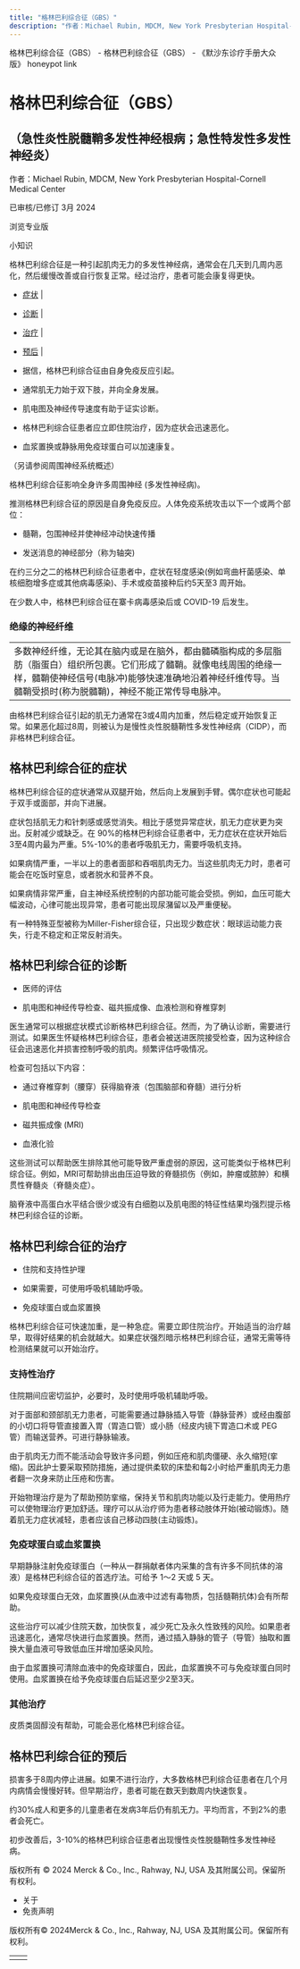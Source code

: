 ```yaml
---
title: "格林巴利综合征（GBS）"
description: "作者：Michael Rubin, MDCM, New York Presbyterian Hospital-Cornell Medical Center"
---
```


﻿格林巴利综合征（GBS） - 格林巴利综合征（GBS） - 《默沙东诊疗手册大众版》 honeypot link

# 格林巴利综合征（GBS）

## （急性炎性脱髓鞘多发性神经根病；急性特发性多发性神经炎）

作者：Michael Rubin, MDCM, New York Presbyterian Hospital-Cornell Medical Center

已审核/已修订 3月 2024

浏览专业版

小知识

格林巴利综合征是一种引起肌肉无力的多发性神经病，通常会在几天到几周内恶化，然后缓慢改善或自行恢复正常。经过治疗，患者可能会康复得更快。

- [症状](#症状_v6635333_zh) \|
- [诊断](#诊断_v6635339_zh) \|
- [治疗](#治疗_v6635347_zh) \|
- [预后](#预后_v6635344_zh) \|

- 据信，格林巴利综合征由自身免疫反应引起。

- 通常肌无力始于双下肢，并向全身发展。

- 肌电图及神经传导速度有助于证实诊断。

- 格林巴利综合征患者应立即住院治疗，因为症状会迅速恶化。

- 血浆置换或静脉用免疫球蛋白可以加速康复。


（另请参阅周围神经系统概述）

格林巴利综合征影响全身许多周围神经 (多发性神经病)。

推测格林巴利综合征的原因是自身免疫反应。人体免疫系统攻击以下一个或两个部位：

- 髓鞘，包围神经并使神经冲动快速传播

- 发送消息的神经部分（称为轴突)


在约三分之二的格林巴利综合征患者中，症状在轻度感染(例如弯曲杆菌感染、单核细胞增多症或其他病毒感染)、手术或疫苗接种后约5天至3 周开始。

在少数人中，格林巴利综合征在寨卡病毒感染后或 COVID-19 后发生。

### 绝缘的神经纤维

|     |
| --- |
| 多数神经纤维，无论其在脑内或是在脑外，都由髓磷脂构成的多层脂肪（脂蛋白）组织所包裹。它们形成了髓鞘。就像电线周围的绝缘一样，髓鞘使神经信号(电脉冲)能够快速准确地沿着神经纤维传导。当髓鞘受损时(称为脱髓鞘)，神经不能正常传导电脉冲。<br> |

由格林巴利综合征引起的肌无力通常在3或4周内加重，然后稳定或开始恢复正常。如果恶化超过8周，则被认为是慢性炎性脱髓鞘性多发性神经病（CIDP），而非格林巴利综合征。

## 格林巴利综合征的症状

格林巴利综合征的症状通常从双腿开始，然后向上发展到手臂。偶尔症状也可能起于双手或面部，并向下进展。

症状包括肌无力和针刺感或感觉消失。相比于感觉异常症状，肌无力症状更为突出。反射减少或缺乏。在 90%的格林巴利综合征患者中，无力症状在症状开始后3至4周内最为严重。5%-10%的患者呼吸肌无力，需要呼吸机支持。

如果病情严重，一半以上的患者面部和吞咽肌肉无力。当这些肌肉无力时，患者可能会在吃饭时窒息，或者脱水和营养不良。

如果病情非常严重，自主神经系统控制的内部功能可能会受损。例如，血压可能大幅波动，心律可能出现异常，患者可能出现尿潴留以及严重便秘。

有一种特殊亚型被称为Miller-Fisher综合征，只出现少数症状：眼球运动能力丧失，行走不稳定和正常反射消失。

## 格林巴利综合征的诊断

- 医师的评估

- 肌电图和神经传导检查、磁共振成像、血液检测和脊椎穿刺


医生通常可以根据症状模式诊断格林巴利综合征。然而，为了确认诊断，需要进行测试。如果医生怀疑格林巴利综合征，患者会被送进医院接受检查，因为这种综合征会迅速恶化并损害控制呼吸的肌肉。频繁评估呼吸情况。

检查可包括以下内容：

- 通过脊椎穿刺（腰穿）获得脑脊液（包围脑部和脊髓）进行分析

- 肌电图和神经传导检查

- 磁共振成像 (MRI)

- 血液化验


这些测试可以帮助医生排除其他可能导致严重虚弱的原因，这可能类似于格林巴利综合征。例如，MRI可帮助排出由压迫导致的脊髓损伤（例如，肿瘤或脓肿）和横贯性脊髓炎（脊髓炎症）。

脑脊液中高蛋白水平结合很少或没有白细胞以及肌电图的特征性结果均强烈提示格林巴利综合征的诊断。

## 格林巴利综合征的治疗

- 住院和支持性护理

- 如果需要，可使用呼吸机辅助呼吸。

- 免疫球蛋白或血浆置换


格林巴利综合征可快速加重，是一种急症。需要立即住院治疗。开始适当的治疗越早，取得好结果的机会就越大。如果症状强烈暗示格林巴利综合征，通常无需等待检测结果就可以开始治疗。

### 支持性治疗

住院期间应密切监护，必要时，及时使用呼吸机辅助呼吸。

对于面部和颈部肌无力患者，可能需要通过静脉插入导管（静脉营养）或经由腹部的小切口将导管直接置入胃（胃造口管）或小肠（经皮内镜下胃造口术或 PEG 管）而输送营养。可进行静脉输液。

由于肌肉无力而不能活动会导致许多问题，例如压疮和肌肉僵硬、永久缩短(挛缩)。因此护士要采取预防措施，通过提供柔软的床垫和每2小时给严重肌肉无力患者翻一次身来防止压疮和伤害。

开始物理治疗是为了帮助预防挛缩，保持关节和肌肉功能以及行走能力。使用热疗可以使物理治疗更加舒适。理疗可以从治疗师为患者移动肢体开始(被动锻炼)。随着肌无力症状减轻，患者应该自己移动四肢(主动锻炼)。

### 免疫球蛋白或血浆置换

早期静脉注射免疫球蛋白（一种从一群捐献者体内采集的含有许多不同抗体的溶液）是格林巴利综合征的首选疗法。可给予 1～2 天或 5 天。

如果免疫球蛋白无效，血浆置换(从血液中过滤有毒物质，包括髓鞘抗体)会有所帮助。

这些治疗可以减少住院天数，加快恢复，减少死亡及永久性致残的风险。如果患者迅速恶化，通常尽快进行血浆置换。然而，通过插入静脉的管子（导管）抽取和置换大量血液可导致低血压并增加感染风险。

由于血浆置换可清除血液中的免疫球蛋白，因此，血浆置换不可与免疫球蛋白同时使用。血浆置换在给予免疫球蛋白后延迟至少2至3天。

### 其他治疗

皮质类固醇没有帮助，可能会恶化格林巴利综合征。

## 格林巴利综合征的预后

损害多于8周内停止进展。如果不进行治疗，大多数格林巴利综合征患者在几个月内病情会慢慢好转。但早期治疗，患者可能在数天到数周内快速恢复。

约30%成人和更多的儿童患者在发病3年后仍有肌无力。平均而言，不到2%的患者会死亡。

初步改善后，3-10%的格林巴利综合征患者出现慢性炎性脱髓鞘性多发性神经病。



版权所有 © 2024
Merck & Co., Inc., Rahway, NJ, USA 及其附属公司。保留所有权利。

- 关于
- 免责声明

版权所有© 2024Merck & Co., Inc., Rahway, NJ, USA 及其附属公司。保留所有权利。

|     |     |
| --- | --- |
|  |  |